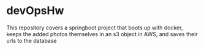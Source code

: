# devOpsHw
This repository covers a springboot project that boots up with docker, keeps the added photos themselves in an s3 object in AWS, and saves their urls to the database
